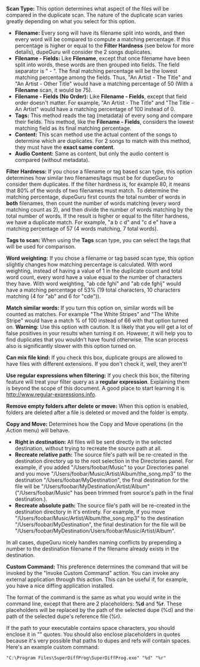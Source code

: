 **Scan Type:** This option determines what aspect of the files will be compared in the duplicate scan. The nature of the duplicate scan varies greatly depending on what you select for this option.

* **Filename:** Every song will have its filename split into words, and then every word will be compared to compute a matching percentage. If this percentage is higher or equal to the **Filter Hardness** (see below for more details), dupeGuru will consider the 2 songs duplicates.
* **Filename - Fields:** Like **Filename**, except that once filename have been split into words, these words are then grouped into fields. The field separator is " - ". The final matching percentage will be the lowest matching percentage among the fields. Thus, "An Artist - The Title" and "An Artist - Other Title" would have a matching percentage of 50 (With a **Filename** scan, it would be 75).
* **Filename - Fields (No Order):** Like **Filename - Fields**, except that field order doesn't matter. For example, "An Artist - The Title" and "The Title - An Artist" would have a matching percentage of 100 instead of 0.
* **Tags:** This method reads the tag (metadata) of every song and compare their fields. This method, like the **Filename - Fields**, considers the lowest matching field as its final matching percentage.
* **Content:** This scan method use the actual content of the songs to determine which are duplicates. For 2 songs to match with this method, they must have the **exact same content**.
* **Audio Content:** Same as content, but only the audio content is compared (without metadata).

**Filter Hardness:** If you chose a filename or tag based scan type, this option determines how similar two filenames/tags must be for dupeGuru to consider them duplicates. If the filter hardness is, for example 80, it means that 80% of the words of two filenames must match. To determine the matching percentage, dupeGuru first counts the total number of words in **both** filenames, then count the number of words matching (every word matching count as 2), and then divide the number of words matching by the total number of words. If the result is higher or equal to the filter hardness, we have a duplicate match. For example, "a b c d" and "c d e" have a matching percentage of 57 (4 words matching, 7 total words).

**Tags to scan:** When using the **Tags** scan type, you can select the tags that will be used for comparison.

**Word weighting:** If you chose a filename or tag based scan type, this option slightly changes how matching percentage is calculated. With word weighting, instead of having a value of 1 in the duplicate count and total word count, every word have a value equal to the number of characters they have. With word weighting, "ab cde fghi" and "ab cde fghij" would have a matching percentage of 53% (19 total characters, 10 characters matching (4 for "ab" and 6 for "cde")).

**Match similar words:** If you turn this option on, similar words will be counted as matches. For example "The White Stripes" and "The White Stripe" would have a match % of 100 instead of 66 with that option turned on. **Warning:** Use this option with caution. It is likely that you will get a lot of false positives in your results when turning it on. However, it will help you to find duplicates that you wouldn't have found otherwise. The scan process also is significantly slower with this option turned on.

**Can mix file kind:** If you check this box, duplicate groups are allowed to have files with different extensions. If you don't check it, well, they aren't!

**Use regular expressions when filtering:** If you check this box, the filtering feature will treat your filter query as a **regular expression**. Explaining them is beyond the scope of this document. A good place to start learning it is <http://www.regular-expressions.info>.

**Remove empty folders after delete or move:** When this option is enabled, folders are deleted after a file is deleted or moved and the folder is empty.

**Copy and Move:** Determines how the Copy and Move operations (in the Action menu) will behave.

* **Right in destination:** All files will be sent directly in the selected destination, without trying to recreate the source path at all.
* **Recreate relative path:** The source file's path will be re-created in the destination directory up to the root selection in the Directories panel. For example, if you added "/Users/foobar/Music" to your Directories panel and you move "/Users/foobar/Music/Artist/Album/the_song.mp3" to the destination "/Users/foobar/MyDestination", the final destination for the file will be "/Users/foobar/MyDestination/Artist/Album" ("/Users/foobar/Music" has been trimmed from source's path in the final destination.).
* **Recreate absolute path:** The source file's path will be re-created in the destination directory in it's entirety. For example, if you move "/Users/foobar/Music/Artist/Album/the_song.mp3" to the destination "/Users/foobar/MyDestination", the final destination for the file will be "/Users/foobar/MyDestination/Users/foobar/Music/Artist/Album".

In all cases, dupeGuru nicely handles naming conflicts by prepending a number to the destination filename if the filename already exists in the destination.

**Custom Command:** This preference determines the command that will be invoked by the "Invoke Custom Command" action. You can invoke any external application through this action. This can be useful if, for example, you have a nice diffing application installed.

The format of the command is the same as what you would write in the command line, except that there are 2 placeholders: **%d** and **%r**. These placeholders will be replaced by the path of the selected dupe (%d) and the path of the selected dupe's reference file (%r).
  
If the path to your executable contains space characters, you should enclose it in "" quotes. You should also enclose placeholders in quotes because it's very possible that paths to dupes and refs will contain spaces. Here's an example custom command:
  
    "C:\Program Files\SuperDiffProg\SuperDiffProg.exe" "%d" "%r"
